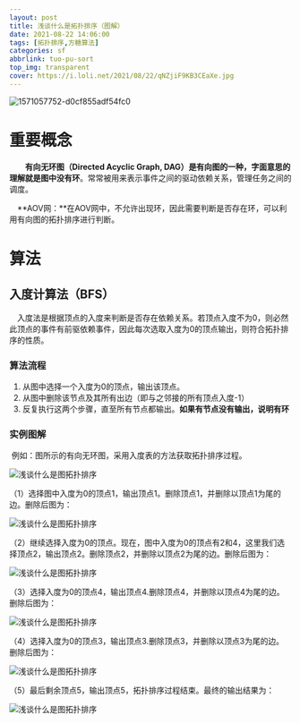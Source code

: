 ```yaml
---
layout: post
title: 浅谈什么是拓扑排序（图解）
date: 2021-08-22 14:06:00
tags: [拓扑排序,方糖算法]
categories: sf
abbrlink: tuo-pu-sort
top_img: transparent
cover: https://i.loli.net/2021/08/22/qNZjiF9KB3CEaXe.jpg
---
```


![1571057752-d0cf855adf54fc0](https://i.loli.net/2021/08/22/qNZjiF9KB3CEaXe.jpg)

# 重要概念

  **有向无环图（Directed Acyclic Graph, DAG）**是有向图的一种，字面意思的理解就是图中**没有环**。常常被用来表示事件之间的驱动依赖关系，管理任务之间的调度。

 **AOV网：**在AOV网中，不允许出现环，因此需要判断是否存在环，可以利用有向图的拓扑排序进行判断。

# 算法

## 入度计算法（BFS）

 入度法是根据顶点的入度来判断是否存在依赖关系。若顶点入度不为0，则必然此顶点的事件有前驱依赖事件，因此每次选取入度为0的顶点输出，则符合拓扑排序的性质。

### 算法流程

1. 从图中选择一个入度为0的顶点，输出该顶点。
2. 从图中删除该节点及其所有出边（即与之邻接的所有顶点入度-1）
3. 反复执行这两个步骤，直至所有节点都输出。**如果有节点没有输出，说明有环**

### 实例图解

​	例如：图所示的有向无环图，采用入度表的方法获取拓扑排序过程。

![浅谈什么是图拓扑排序](https://i.loli.net/2021/08/22/selgtio8EkBIUWD.png)

（1）选择图中入度为0的顶点1，输出顶点1。删除顶点1，并删除以顶点1为尾的边。删除后图为：

![浅谈什么是图拓扑排序](https://i.loli.net/2021/08/22/YuBXmN7Cef6gwD3.png)

（2）继续选择入度为0的顶点。现在，图中入度为0的顶点有2和4，这里我们选择顶点2，输出顶点2。删除顶点2，并删除以顶点2为尾的边。删除后图为：

![浅谈什么是图拓扑排序](https://i.loli.net/2021/08/22/Zdk1gcPFmxwsVQj.png)

（3）选择入度为0的顶点4，输出顶点4.删除顶点4，并删除以顶点4为尾的边。删除后图为：

![浅谈什么是图拓扑排序](https://i.loli.net/2021/08/22/sD3HQTpGPj7EOia.png)

（4）选择入度为0的顶点3，输出顶点3.删除顶点3，并删除以顶点3为尾的边。删除后图为：

![浅谈什么是图拓扑排序](https://i.loli.net/2021/08/22/kK7qR1FZoJrtblG.png)

（5）最后剩余顶点5，输出顶点5，拓扑排序过程结束。最终的输出结果为：

![浅谈什么是图拓扑排序](https://i.loli.net/2021/08/22/KWsk4eBzfPG8giA.png)
